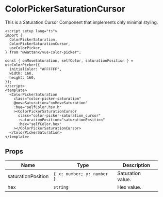 # ColorPickerSaturationCursor

This is a Saturation Cursor Component that implements only minimal styling.

```vue
<script setup lang="ts">
import {
  ColorPickerSaturation,
  ColorPickerSaturationCursor,
  useColorPicker,
} from "@wattanx/vue-color-picker";

const { onMoveSaturation, selfColor, saturationPosition } = useColorPicker({
  initialColor: "#FFFFFF",
  width: 160,
  height: 160,
});
</script>
<template>
  <ColorPickerSaturation
    class="color-picker-saturation"
    @moveSaturation="onMoveSaturation"
    :hue="selfColor.hsv.h"
    ><ColorPickerSaturationCursor
      class="color-picker-saturation_cursor"
      :saturationPosition="saturationPosition"
      :hex="selfColor.hex"
    ></ColorPickerSaturationCursor>
  </ColorPickerSaturation>
</template>
```

## Props

<!-- prettier-ignore -->
| Name | Type | Description |
| --- | --- | --- |
| saturationPosition <Badge type="info" text="required" /> | `{ x: number; y: number }` |  Saturation value. |
| hex <Badge type="info" text="required" /> | `string` |  Hex value. |
